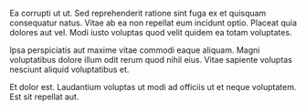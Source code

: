 Ea corrupti ut ut. Sed reprehenderit ratione sint fuga ex et quisquam consequatur natus. Vitae ab ea non repellat eum incidunt optio. Placeat quia dolores aut vel. Modi iusto voluptas quod velit quidem ea totam voluptates.
 Ipsa perspiciatis aut maxime vitae commodi eaque aliquam. Magni voluptatibus dolore illum odit rerum quod nihil eius. Vitae sapiente voluptas nesciunt aliquid voluptatibus et.
 Et dolor est. Laudantium voluptas ut modi ad officiis ut et neque voluptatem. Est sit repellat aut.
